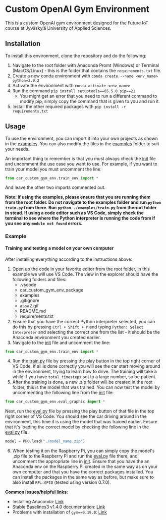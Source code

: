 # Custom OpenAI Gym Environment

This is a custom OpenAI gym environment designed for the Future IoT course at Jyväskylä University of Applied Sciences. 

## Installation

To install this environment, clone the repository and do the following:

1. Navigate to the root folder with Anaconda Promt (Windows) or Terminal (MacOS/Linux) - this is the folder that contains the `requirements.txt` file.
2. Create a new conda environment with `conda create --name <env_name> python=3.9.2`
3. Activate the environment with `conda activate <env_name>`
4. Run the command `pip install setuptools==65.5.0 pip==21`
    - You might get an error that you need to run a different command to modify pip, simply copy the command that is given to you and run it.
5. Install the other required packages with `pip install -r requirements.txt`

## Usage

To use the environment, you can import it into your own projects as shown in the [examples](./examples/). You can also modify the files in the [examples](./examples/) folder to suit your needs.

An important thing to remember is that you must always check the [init](./car_custom_gym_env_package/car_custom_gym_env/__init__.py) file and uncomment the use case you want to use. For example, if you want to train your model you must uncomment the line:
    
```python
from car_custom_gym_env.train_env import *
```
And leave the other two imports commented out.

**Note: If using the examples, please ensure that you are running them from the root folder. Do not navigate to the examples folder and run `python train.py` from there. Run `python ./examples/train.py` from theroot folder in stead. If using a code editor such as VS Code, simply check the terminal to see where the Python interpreter is running the code from if you see any `module not found` errors.**

### Example

#### Training and testing a model on your own computer

After installing everything according to the instructions above:

1. Open up the code in your favorite editor from the root folder, in this example we will use VS Code. The view in the explorer should have the following folders and files:
    - .vscode
    - car_custom_gym_env_package
    - examples
    - .gitignore
    - assa2.gif
    - README.md
    - requirements.txt
2. Ensure that you have the correct Python interpreter selected, you can do this by pressing `Ctrl + Shift + P` and typing `Python: Select Interpreter` and selecting the correct one from the list - it should be the Anaconda environment you created earlier.
3. Navigate to the [init](./car_custom_gym_env_package/car_custom_gym_env/__init__.py) file and uncomment the line:
    
```python
from car_custom_gym_env.train_env import *
```
4. Run the [train.py](./examples/train.py) file by pressing the play button in the top right corner of VS Code, if all is done correctly you will see the car start moving around in the environment, trying to learn how to drive. The training will take a while if you have `total_timesteps` set to a large number, so be patient.
5. After the training is done, a new .zip folder will be created in the root folder, this is the model that was trained. You can now test the model by uncommenting the following line from the [init](./car_custom_gym_env_package/car_custom_gym_env/__init__.py) file:
    
```python
from car_custom_gym_env.eval_graphic import *
```
Next, run the [eval.py](./examples/eval.py) file by pressing the play button of that file in the top right corner of VS Code. You should see the car driving around in the environment, this time it is using the model that was trained earlier. Ensure that it's loading the correct model by checking the following line in the [eval.py](./examples/eval.py) file:
    
```python
model = PPO.load("./model_name.zip")
```
6. When testing it on the Raspberry Pi, you can simply copy the model's .zip file to the Raspberry Pi and run the [eval.py](./examples/eval.py) file there, and uncomment the appropriate line in [init](./car_custom_gym_env_package/car_custom_gym_env/__init__.py). Ensure that you have the an Anaconda env on the Raspberry Pi created in the same way as on your own computer and that you have the correct packages installed. You can install the packages in the same way as before, but make sure to also install `RPi.GPIO` (tested using version 0.7.0).

**Common issues/helpful links:**

- Installing Anaconda: [Link](https://docs.anaconda.com/free/anaconda/install/index.html)
- Stable Baselines3 v1.4.0 documentation: [Link](https://stable-baselines3.readthedocs.io/en/v1.4.0/index.html/)
- Problems with installation of `gym==0.19.0`: [Link](https://github.com/openai/gym/issues/3176)